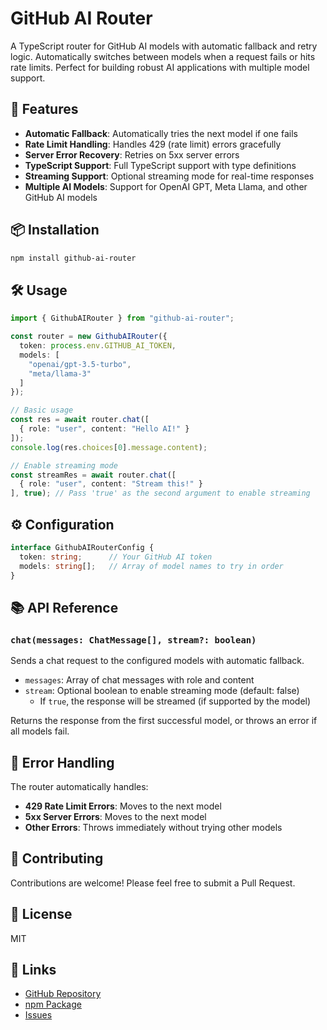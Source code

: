 # GitHub AI Router

A TypeScript router for GitHub AI models with automatic fallback and retry logic. Automatically switches between models when a request fails or hits rate limits. Perfect for building robust AI applications with multiple model support.

## 🚀 Features

- **Automatic Fallback**: Automatically tries the next model if one fails
- **Rate Limit Handling**: Handles 429 (rate limit) errors gracefully
- **Server Error Recovery**: Retries on 5xx server errors
- **TypeScript Support**: Full TypeScript support with type definitions
- **Streaming Support**: Optional streaming mode for real-time responses
- **Multiple AI Models**: Support for OpenAI GPT, Meta Llama, and other GitHub AI models

## 📦 Installation

```bash
npm install github-ai-router
```

## 🛠️ Usage

```ts
import { GithubAIRouter } from "github-ai-router";

const router = new GithubAIRouter({
  token: process.env.GITHUB_AI_TOKEN,
  models: [
    "openai/gpt-3.5-turbo",
    "meta/llama-3"
  ]
});

// Basic usage
const res = await router.chat([
  { role: "user", content: "Hello AI!" }
]);
console.log(res.choices[0].message.content);

// Enable streaming mode
const streamRes = await router.chat([
  { role: "user", content: "Stream this!" }
], true); // Pass 'true' as the second argument to enable streaming
```

## ⚙️ Configuration

```ts
interface GithubAIRouterConfig {
  token: string;      // Your GitHub AI token
  models: string[];   // Array of model names to try in order
}
```

## 📚 API Reference

### `chat(messages: ChatMessage[], stream?: boolean)`

Sends a chat request to the configured models with automatic fallback.

- `messages`: Array of chat messages with role and content
- `stream`: Optional boolean to enable streaming mode (default: false)
  - If `true`, the response will be streamed (if supported by the model)

Returns the response from the first successful model, or throws an error if all models fail.

## 🔧 Error Handling

The router automatically handles:
- **429 Rate Limit Errors**: Moves to the next model
- **5xx Server Errors**: Moves to the next model
- **Other Errors**: Throws immediately without trying other models

## 🤝 Contributing

Contributions are welcome! Please feel free to submit a Pull Request.

## 📄 License

MIT

## 🔗 Links

- [GitHub Repository](https://github.com/hariantara/github-ai-router)
- [npm Package](https://www.npmjs.com/package/github-ai-router)
- [Issues](https://github.com/hariantara/github-ai-router/issues)
